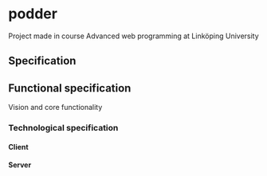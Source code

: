 # podder
Project made in course Advanced web programming at Linköping University


## Specification

## Functional specification
Vision and core functionality

### Technological specification

#### Client

#### Server
